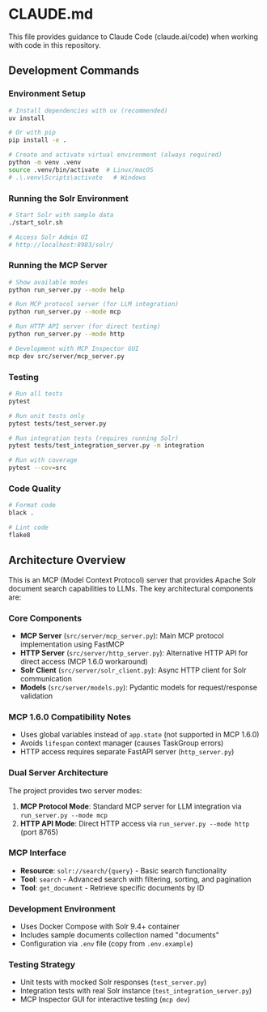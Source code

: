 # CLAUDE.md

This file provides guidance to Claude Code (claude.ai/code) when working with code in this repository.

## Development Commands

### Environment Setup
```bash
# Install dependencies with uv (recommended)
uv install

# Or with pip
pip install -e .

# Create and activate virtual environment (always required)
python -m venv .venv
source .venv/bin/activate  # Linux/macOS
# .\.venv\Scripts\activate   # Windows
```

### Running the Solr Environment
```bash
# Start Solr with sample data
./start_solr.sh

# Access Solr Admin UI
# http://localhost:8983/solr/
```

### Running the MCP Server
```bash
# Show available modes
python run_server.py --mode help

# Run MCP protocol server (for LLM integration)
python run_server.py --mode mcp

# Run HTTP API server (for direct testing)
python run_server.py --mode http

# Development with MCP Inspector GUI
mcp dev src/server/mcp_server.py
```

### Testing
```bash
# Run all tests
pytest

# Run unit tests only
pytest tests/test_server.py

# Run integration tests (requires running Solr)
pytest tests/test_integration_server.py -m integration

# Run with coverage
pytest --cov=src
```

### Code Quality
```bash
# Format code
black .

# Lint code
flake8
```

## Architecture Overview

This is an MCP (Model Context Protocol) server that provides Apache Solr document search capabilities to LLMs. The key architectural components are:

### Core Components
- **MCP Server** (`src/server/mcp_server.py`): Main MCP protocol implementation using FastMCP
- **HTTP Server** (`src/server/http_server.py`): Alternative HTTP API for direct access (MCP 1.6.0 workaround)
- **Solr Client** (`src/server/solr_client.py`): Async HTTP client for Solr communication
- **Models** (`src/server/models.py`): Pydantic models for request/response validation

### MCP 1.6.0 Compatibility Notes
- Uses global variables instead of `app.state` (not supported in MCP 1.6.0)
- Avoids `lifespan` context manager (causes TaskGroup errors)
- HTTP access requires separate FastAPI server (`http_server.py`)

### Dual Server Architecture
The project provides two server modes:
1. **MCP Protocol Mode**: Standard MCP server for LLM integration via `run_server.py --mode mcp`
2. **HTTP API Mode**: Direct HTTP access via `run_server.py --mode http` (port 8765)

### MCP Interface
- **Resource**: `solr://search/{query}` - Basic search functionality
- **Tool**: `search` - Advanced search with filtering, sorting, and pagination
- **Tool**: `get_document` - Retrieve specific documents by ID

### Development Environment
- Uses Docker Compose with Solr 9.4+ container
- Includes sample documents collection named "documents"
- Configuration via `.env` file (copy from `.env.example`)

### Testing Strategy
- Unit tests with mocked Solr responses (`test_server.py`)
- Integration tests with real Solr instance (`test_integration_server.py`)
- MCP Inspector GUI for interactive testing (`mcp dev`)